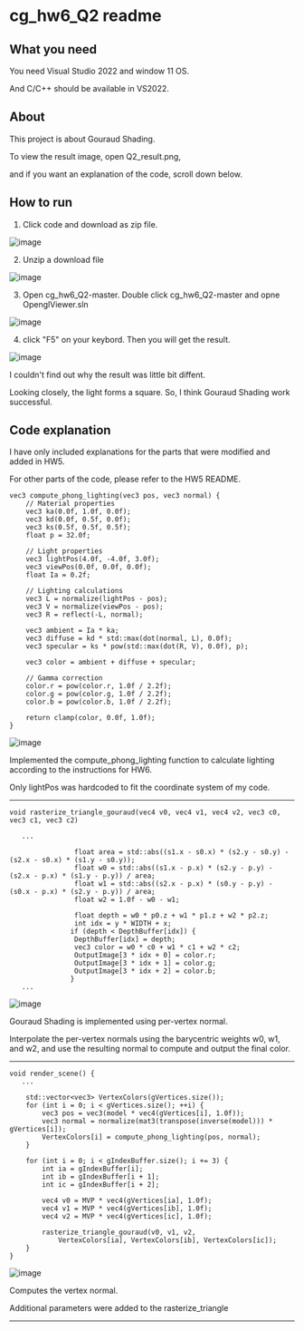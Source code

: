 # cg_hw6_Q2 readme

## What you need
You need Visual Studio 2022 and window 11 OS.

And C/C++ should be available in VS2022.

## About
This project is about Gouraud Shading.

To view the result image, open Q2_result.png, 

and if you want an explanation of the code, scroll down below.

## How to run

1. Click code and download as zip file.
   
![image](https://github.com/user-attachments/assets/6e03b17e-ee4c-472b-a456-0301e63ddad0)



2. Unzip a download file

![image](https://github.com/user-attachments/assets/cce0d53a-fb98-4cd3-8acc-bd15898e987b)



3. Open cg_hw6_Q2-master. Double click cg_hw6_Q2-master and opne OpenglViewer.sln

![image](https://github.com/user-attachments/assets/9466e7d8-84e5-4852-9403-da308e22baf5)



4. click "F5" on your keybord. Then you will get the result.

![image](https://github.com/user-attachments/assets/9cd21ee6-6d94-4880-9709-f9271e5b725c)

I couldn't find out why the result was little bit diffent. 

Looking closely, the light forms a square. So, I think Gouraud Shading work successful.

## Code explanation

I have only included explanations for the parts that were modified and added in HW5.

For other parts of the code, please refer to the HW5 README.

```
vec3 compute_phong_lighting(vec3 pos, vec3 normal) {
    // Material properties
    vec3 ka(0.0f, 1.0f, 0.0f);
    vec3 kd(0.0f, 0.5f, 0.0f);
    vec3 ks(0.5f, 0.5f, 0.5f);
    float p = 32.0f;

    // Light properties
    vec3 lightPos(4.0f, -4.0f, 3.0f);
    vec3 viewPos(0.0f, 0.0f, 0.0f);
    float Ia = 0.2f;

    // Lighting calculations
    vec3 L = normalize(lightPos - pos);
    vec3 V = normalize(viewPos - pos);
    vec3 R = reflect(-L, normal);

    vec3 ambient = Ia * ka;
    vec3 diffuse = kd * std::max(dot(normal, L), 0.0f);
    vec3 specular = ks * pow(std::max(dot(R, V), 0.0f), p);

    vec3 color = ambient + diffuse + specular;

    // Gamma correction
    color.r = pow(color.r, 1.0f / 2.2f);
    color.g = pow(color.g, 1.0f / 2.2f);
    color.b = pow(color.b, 1.0f / 2.2f);

    return clamp(color, 0.0f, 1.0f);
}
```
![image](https://github.com/user-attachments/assets/f4858440-856e-4c25-8725-80eb9d1d917e)

Implemented the compute_phong_lighting function to calculate lighting according to the instructions for HW6.

Only lightPos was hardcoded to fit the coordinate system of my code.

-------------


```
void rasterize_triangle_gouraud(vec4 v0, vec4 v1, vec4 v2, vec3 c0, vec3 c1, vec3 c2)

   ...

                float area = std::abs((s1.x - s0.x) * (s2.y - s0.y) - (s2.x - s0.x) * (s1.y - s0.y));
                float w0 = std::abs((s1.x - p.x) * (s2.y - p.y) - (s2.x - p.x) * (s1.y - p.y)) / area;
                float w1 = std::abs((s2.x - p.x) * (s0.y - p.y) - (s0.x - p.x) * (s2.y - p.y)) / area;
                float w2 = 1.0f - w0 - w1;

                float depth = w0 * p0.z + w1 * p1.z + w2 * p2.z;
                int idx = y * WIDTH + x;
               if (depth < DepthBuffer[idx]) {
                DepthBuffer[idx] = depth;
                vec3 color = w0 * c0 + w1 * c1 + w2 * c2;
                OutputImage[3 * idx + 0] = color.r;
                OutputImage[3 * idx + 1] = color.g;
                OutputImage[3 * idx + 2] = color.b;
               }
   ...

```
![image](https://github.com/user-attachments/assets/1790d620-bade-4b7b-bd4b-f293ac391fcd)


Gouraud Shading is implemented using per-vertex normal.

Interpolate the per-vertex normals using the barycentric weights w0, w1, and w2, and use the resulting normal to compute and output the final color.

-----------
```
void render_scene() {
   ...

    std::vector<vec3> VertexColors(gVertices.size());
    for (int i = 0; i < gVertices.size(); ++i) {
        vec3 pos = vec3(model * vec4(gVertices[i], 1.0f)); 
        vec3 normal = normalize(mat3(transpose(inverse(model))) * gVertices[i]); 
        VertexColors[i] = compute_phong_lighting(pos, normal);
    }

    for (int i = 0; i < gIndexBuffer.size(); i += 3) {
        int ia = gIndexBuffer[i];
        int ib = gIndexBuffer[i + 1];
        int ic = gIndexBuffer[i + 2];

        vec4 v0 = MVP * vec4(gVertices[ia], 1.0f);
        vec4 v1 = MVP * vec4(gVertices[ib], 1.0f);
        vec4 v2 = MVP * vec4(gVertices[ic], 1.0f);

        rasterize_triangle_gouraud(v0, v1, v2,
            VertexColors[ia], VertexColors[ib], VertexColors[ic]);
    }
}
```
![image](https://github.com/user-attachments/assets/4533f093-941d-4b6e-b57a-c417e698039b)

Computes the vertex normal.

Additional parameters were added to the rasterize_triangle

--------------

